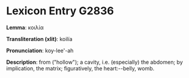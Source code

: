 # Lexicon Entry G2836

**Lemma**: κοιλία

**Transliteration (xlit)**: koilía

**Pronunciation**: koy-lee'-ah

**Description**:
from  ("hollow"); a cavity, i.e. (especially) the abdomen; by implication, the matrix; figuratively, the heart:--belly, womb.
